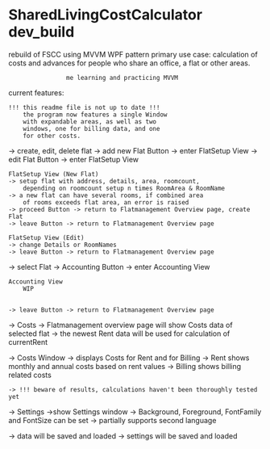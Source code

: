 # SharedLivingCostCalculator dev_build
 rebuild of FSCC using MVVM WPF pattern
 primary use case:  calculation of costs and advances 
					for people who share an office, a
					flat or other areas.
					
					me learning and practicing MVVM

current features: 

	!!! this readme file is not up to date !!!
		the program now features a single Window
		with expandable areas, as well as two 
		windows, one for billing data, and one 
		for other costs.


-> create, edit, delete flat
	-> add new Flat Button -> enter FlatSetup View
	-> edit Flat Button -> enter FlatSetup View

	FlatSetup View (New Flat)
	-> setup flat with address, details, area, roomcount,
		depending on roomcount setup n times RoomArea & RoomName
	-> a new flat can have several rooms, if combined area
		of rooms exceeds flat area, an error is raised
	-> proceed Button -> return to Flatmanagement Overview page, create Flat
	-> leave Button -> return to Flatmanagement Overview page
	
	FlatSetup View (Edit)
	-> change Details or RoomNames
	-> leave Button -> return to Flatmanagement Overview page

-> select Flat
	-> Accounting Button -> enter Accounting View
		
	Accounting View
		WIP


	-> leave Button -> return to Flatmanagement Overview page

-> Costs
	-> Flatmanagement overview page will show Costs data of selected flat
	-> the newest Rent data will be used for calculation of currentRent
	
-> Costs Window
	-> displays Costs for Rent and for Billing
		-> Rent shows monthly and annual costs based on rent values
		-> Billing shows billing related costs
		
	-> !!! beware of results, calculations haven't been thoroughly tested yet

-> Settings
	->show Settings window
	-> Background, Foreground, FontFamily and FontSize can be set
	-> partially supports second language


-> data will be saved and loaded
-> settings will be saved and loaded

